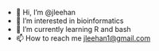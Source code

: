 - 👋 Hi, I’m @jleehan
- 👀 I’m interested in bioinformatics
- 🌱 I’m currently learning R and bash
- 📫 How to reach me jleehan1@gmail.com

<!---
jleehan/jleehan is a ✨ special ✨ repository because its `README.md` (this file) appears on your GitHub profile.
You can click the Preview link to take a look at your changes.
--->

